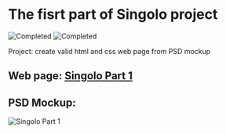 # The fisrt part of Singolo project

![Completed](https://img.shields.io/badge/completed-30%25-brightgreen)
![Completed](https://img.shields.io/badge/last%20update-21--02--2020-blue)

Project: create valid html and css web page from PSD mockup

## Web page: [Singolo Part 1](https://xmelsky.github.io/singolo/singolo1.html)

## PSD Mockup:

![Singolo Part 1](https://xmelsky.github.io/singolo/assets/images/singolo1.png)
